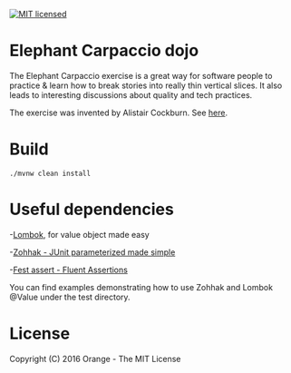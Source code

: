 [![MIT licensed](https://img.shields.io/badge/license-MIT-blue.svg)](LICENSE)

# Elephant Carpaccio dojo
The Elephant Carpaccio exercise is a great way for software people to practice &amp; learn how to break stories into really thin vertical slices. It also leads to interesting discussions about quality and tech practices.

The exercise was invented by Alistair Cockburn. See [here](http://alistair.cockburn.us/Elephant+Carpaccio+Exercise).

# Build
```./mvnw clean install```

# Useful dependencies

 -[Lombok](https://projectlombok.org/), for value object made easy
 
 -[Zohhak - JUnit parameterized made simple](https://github.com/piotrturski/zohhak)
 
 -[Fest assert - Fluent Assertions](https://github.com/alexruiz/fest-assert-1.x)
 
 
You can find examples demonstrating how to use Zohhak and Lombok @Value under the test directory.

# License
Copyright (C) 2016 Orange - The MIT License
